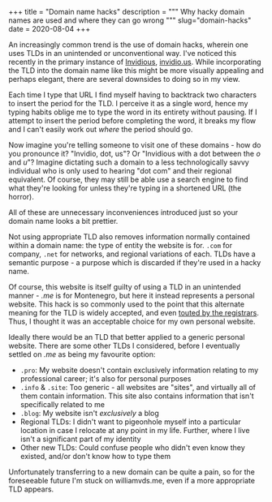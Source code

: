 +++
title = "Domain name hacks"
description = """
Why hacky domain names are used and where they can go wrong
"""
slug="domain-hacks"
date = 2020-08-04
+++

An increasingly common trend is the use of domain hacks, wherein one uses TLDs
in an unintended or unconventional way. I've noticed this recently in the
primary instance of [Invidious](https://github.com/iv-org/invidious),
[invidio.us](https://invidio.us). While incorporating the TLD into the domain
name like this might be more visually appealing and perhaps elegant, there are
several downsides to doing so in my view.

Each time I type that URL I find myself having to backtrack two characters to
insert the period for the TLD. I perceive it as a single word, hence my typing
habits oblige me to type the word in its entirety without pausing. If I attempt
to insert the period before completing the word, it breaks my flow and I can't
easily work out _where_ the period should go.

Now imagine you're telling someone to visit one of these domains - how do you
pronounce it? "Invidio, dot, us"? Or "Invidious with a dot between the _o_ and _u_"?
Imagine dictating such a domain to a less technologically savvy individual who
is only used to hearing "dot com" and their regional equivalent.
Of course, they may still be able use a search engine to find what they're
looking for unless they're typing in a shortened URL (the horror).

All of these are unnecessary inconveniences introduced just so your domain name
looks a bit prettier.

Not using appropriate TLD also removes information normally contained within a
domain name: the type of entity the website is for. `.com` for company, `.net`
for networks, and regional variations of each. TLDs have a semantic purpose - a
purpose which is discarded if they're used in a hacky name.

Of course, this website is itself guilty of using a TLD in an unintended manner
\- _.me_ is for Montenegro, but here it instead represents a personal website.
This hack is so commonly used to the point that this alternate meaning for the
TLD is widely accepted, and even [touted by the registrars](https://domain.me).
Thus, I thought it was an acceptable choice for my own personal website.

Ideally there would be an TLD that better applied to a generic personal website.
There are some other TLDs I considered, before I eventually settled on _.me_ as
being my favourite option:

- `.pro`: My website doesn't contain exclusively information relating to my
  professional career; it's also for personal purposes
- `.info` & `.site`: Too generic - all websites are "sites", and virtually all
  of them contain information. This site also contains information that isn't
  specifically related to me
- `.blog`: My website isn't _exclusively_ a blog
- Regional TLDs: I didn't want to pigeonhole myself into a particular location
  in case I relocate at any point in my life. Further, where I live isn't a
  significant part of my identity
- Other new TLDs: Could confuse people who didn't even know they existed, and/or
  don't know how to type them

Unfortunately transferring to a new domain can be quite a pain, so for the
foreseeable future I'm stuck on williamvds.me, even if a more appropriate TLD
appears.
